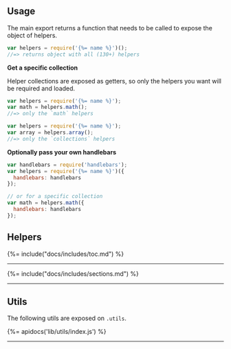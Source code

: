 ## Usage

The main export returns a function that needs to be called to expose the object of helpers.

```js
var helpers = require('{%= name %}')();
//=> returns object with all (130+) helpers
```

**Get a specific collection**

Helper collections are exposed as getters, so only the helpers you want will be required and loaded.

```js
var helpers = require('{%= name %}');
var math = helpers.math();
//=> only the `math` helpers

var helpers = require('{%= name %}');
var array = helpers.array();
//=> only the `collections` helpers
```

**Optionally pass your own handlebars**

```js
var handlebars = require('handlebars');
var helpers = require('{%= name %}')({
  handlebars: handlebars
});

// or for a specific collection
var math = helpers.math({
  handlebars: handlebars
});
```

## Helpers
{%= include("docs/includes/toc.md") %}

***

{%= include("docs/includes/sections.md") %}

***

## Utils

The following utils are exposed on `.utils`.

{%= apidocs('lib/utils/index.js') %}

***


[operators]: https://developer.mozilla.org/en-US/docs/Web/JavaScript/Reference/Operators/Arithmetic_Operators
